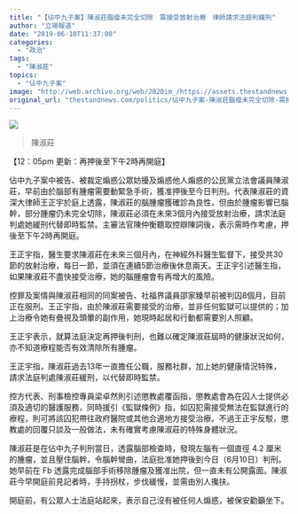 ```yaml
---
title: "【佔中九子案】陳淑莊腦瘤未完全切除　需接受放射治療　律師請求法庭判緩刑"
author: "立場報道"
date: "2019-06-10T11:37:00"
categories:
  - "政治"
tags:
  - "陳淑莊"
topics:
  - "佔中九子案"
image: "http://web.archive.org/web/2020im_/https://assets.thestandnews.com/media/photos/62304534_10161687832140265_414481030011944960_o2028129_SLCED.jpg"
original_url: "thestandnews.com/politics/佔中九子案-陳淑莊腦瘤未完全切除-需接受放射治療-律師請求法庭判緩刑"
---
```

![](http://web.archive.org/web/2020im_/https://assets.thestandnews.com/media/photos/62304534_10161687832140265_414481030011944960_o2028129_SLCED.jpg)
> 陳淑莊

【12：05pm 更新：再押後至下午2時再開庭】

佔中九子案中被告、被裁定煽惑公眾妨擾及煽惑他人煽惑的公民黨立法會議員陳淑莊，早前由於腦部有腫瘤需要動緊急手術，獲准押後至今日判刑。代表陳淑莊的資深大律師王正宇於庭上透露，陳淑莊的腦腫瘤獲確診為良性，但由於腫瘤影響已腦幹，部分腫瘤仍未完全切除，陳淑莊必須在未來3個月內接受放射治療，請求法庭判處她緩刑代替即時監禁。主審法官陳仲衡聽取控辯陳詞後，表示需時作考慮，押後至下午2時再開庭。

王正宇指，醫生要求陳淑莊在未來三個月內，在神經外科醫生監督下，接受共30節的放射治療，每日一節，並須在連續5節治療後休息兩天。王正宇引述醫生指，如果陳淑莊不盡快接受治療，她的腦腫瘤會有再增大的風險。

控罪及案情與陳淑莊相同的同案被告、社福界議員邵家臻早前被判囚8個月，目前正在服刑。王正宇指，由於陳淑莊需要接受的治療，並非任何監獄可以提供的；加上治療令她有疊視及頭暈的副作用，她現時起居和行動都需要別人照顧。

王正宇表示，就算法庭決定再押後判刑，也難以確定陳淑莊屆時的健康狀況如何，亦不知道療程能否有效清除所有腫瘤。

王正宇指，陳淑莊過去13年一直擔任公職，服務社群，加上她的健康情況特殊，請求法庭判處陳淑莊緩刑，以代替即時監禁。

控方代表、刑事檢控專員梁卓然則引述懲教處覆函指，懲教處會為在囚人士提供必須及適切的醫護服務，同時援引《監獄條例》指，如囚犯需接受無法在監獄進行的療程，則可將該囚犯帶往政府醫院或其他合適地方接受治療。不過王正宇反駁，懲教處的回覆只談及一般做法，未有確實考慮陳淑莊的特殊身體狀況。

陳淑莊是在佔中九子判刑當日，透露腦部檢查時，發現左腦有一個直徑 4.2 厘米的腫瘤，並且壓住腦幹，令腦幹彎曲，法庭批准她押後到今日（6月10日）判刑。她早前在 Fb 透露完成腦部手術移除腫瘤及獲准出院，但一直未有公開露面。陳淑莊今早開庭前見記者時，手持拐杖，步伐緩慢，並需由別人攙扶。

開庭前，有公眾人士法庭站起來，表示自己沒有被任何人煽惑，被保安勸籲坐下。
